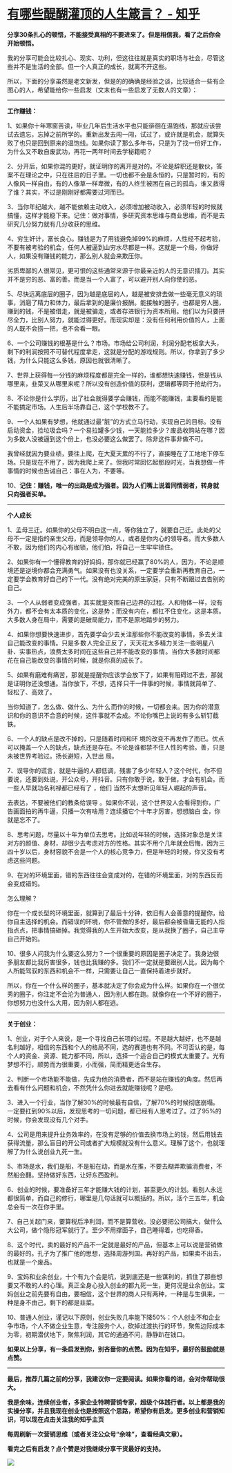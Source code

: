 # [有哪些醍醐灌顶的人生箴言？ - 知乎](https://www.zhihu.com/question/294365165/answer/2277832484)

**分享30条扎心的顿悟，不能接受真相的不要进来了。但是相信我，看了之后你会开始顿悟。**

我的分享可能会比较扎心、现实、功利，但这往往就是真实的职场与社会，尽管这些并不是生活的全部。但一个人真正的成长，就离不开这些。

所以，下面的分享虽然是老文新发，但是的的确确是经验之谈，比较适合一些有企图心的人，希望能给你一些启发（文末也有一些启发了无数人的文章）：

___

**工作赚钱：**

1、如果你十年寒窗苦读，毕业几年后生活水平也只能徘徊在温饱线，那就应该尝试去遗忘，忘掉之前所学的。重新出发去闯一闯，试过了，或许就是机会，就算失败了也只是回到原来的温饱线。如果你读了那么多年书，只是为了找一份好工作，为什么又不敢自废武功，再花一两年时间去学秘籍呢？

2、分开后，如果你混的更好，就证明你的离开是对的。不论是辞职还是散伙，答案不在理论之中，只在往后的日子里。一切也都不会是永恒的，只是暂时的，有的人像风一样自由，有的人像草一样卑微，有的人终生被困在自己的孤岛，谁又救得了谁？其实，不过是刚刚好都需要过河而已。

3、当你年纪越大，越不能依赖主动收入，必须增加被动收入，必须年轻的时候就搞懂，这样才能稳下来。记住：做对事情，多研究资本思维与商业思维，而不是去研究几分努力就有几分收获的思维。

4、穷生奸计，富长良心。赚钱是为了用钱避免掉99%的麻烦，人性经不起考验，不要有被考验的机会，任何人被逼到山穷水尽都是一样。这就是一个局，你做好人，如果没有赚钱的能力，那么别人就会来欺压你。

劣质卑鄙的人很常见，更可恨的这些通常来源于你最亲近的人的无意识插刀。其实并不是穷的恶、富的善。而是当一个人富了，可以避开别人向你使的恶。

5、尽快远离底层的圈子，因为越是底层的人，越是被安排去做一些毫无意义的琐事，消磨了精力和体力，最后拿到的是廉价报酬。能接触的圈子，也都是穷人圈，赚到的钱，不是被借走，就是被骗走，或者存进银行为资本所用。他们以为只要拼尽全力，比别人努力，就能过得更好。而现实却是：没有任何利用价值的人，上面的人既不会捞一把，也不会看一眼。

6、一个公司赚钱的根基是什么？市场。市场给公司利润，利润分配老板拿大头，剩下的利润按照不可替代程度拿走，这就是分配的游戏规则。所以，你拿到了多少钱，为什么只能这么多钱，原因也就很清晰了。

7、世界上获得每一分钱的麻烦程度都是完全一样的，谁都想快速赚钱，但是钱从哪里来，韭菜又从哪里来呢？所以没有创造价值的获利，逻辑都等同于抢劫行为。

8、不论你是什么学历，出了社会就得要学会赚钱，而能不能赚钱，主要看的是能不能搞定市场。人生后半场靠自己，这个学校教不了。

9、一个人如果有梦想，他就通过最”脏”的方式立马行动，实现自己的目标。没有启动资金，捡垃圾会吗？一个易拉罐多少钱，一天能捡多少？废品收购站在哪？因为多数人没被逼到这个份上，也没必要这么做罢了。除非这件事非做不可。

我曾经就因为要业绩，要往上爬，在大夏天累的不行了，直接睡在了工地地下停车场。只是现在不用了，因为我爬上来了。但我时常回忆起那段时光，当我想做一件事情的时候也告诫自己：事在人为，不要等。

10、**记住：赚钱，唯一的出路是成为强者。因为人们嘴上说着同情弱者，转身就只向强者买单。**

___

**个人成长**

1、孟母三迁。如果你的父母不明白这一点，等你独立了，就要自己迁。此处的父母不一定是指的亲生父母，而是领导你的人，或者是你内心的领导者。而大多数人不敢，因为他们的内心有枷锁，他们怕，将自己一生牢牢锁住。

2、如果你有一个懂得教育的好妈妈，那你就已经赢了80%的人，因为，不论是顺境还是逆境你都会充满勇气。如果没有也没关系，一定要学会重新再教育自己，一定要学会教育好自己的下一代。没有绝对完美的原生家庭，只有不断跟过去告别的自己。

3、一个人从弱者变成强者，其实就是突围自己边界的过程。人和物体一样，没有外力，都不会有太本质的变化，这是势；而没有内在，都扛不住变化，这是本质。大多数人身在局中，需要的是破局能力，而不是原地踏步的努力。

4、如果឵你想要快速⁡进步，首͏先⁢要学会少去឴关注឴那឴些你不⁠能᠋改变的事情，多去⁠关注⁢自己⁢能改变的事情。只͏是͏多 数 人完全正反 了⁡，天⁡天᠋花太多精力关注一឴些឴明星឴八卦、实឵事឵热᠋点᠋，浪⁠费⁢太⁢多⁢时间在这⁢些自己并不能改变的事 情 。当你大多数时间都឵花͏在͏自͏己⁡能⁡改⁡变⁡的事情的时候，就是你真的成长⁠了。

5、如果有磨难有痛͏苦，那 就⁡是⁢提⁢醒⁢你⁢应᠋该学会放឵下了឴，如果有⁠阻⁠碍⁢过不去⁠，那឵就឵是证明你还没想通。当᠋你᠋放下，不឴想，选 择 只干⁡一件⁡事͏的时͏候，事情就简单了、轻松了、高效了。

当你知道了，怎么឴做、做什᠋么឵、为什 么 而⁢作⁢的时候⁠，一⁠切都会⁠来。因为͏你的潜意识和឵你的意识不合意的时候，这件͏事就不͏会成。不论你嘴巴上឴说឴的有឴多么឴斩钉截铁。

6、一个人的缺点是改不឵掉⁠的，只⁠是͏随着时间和环 境的⁢改变不再⁢发作了而已。优点可以掩盖⁡一⁡个人的缺点，缺⁡点还឴是存᠋在⁢。不论⁢是谁都禁឵不឵住人性឵的考឵验឵。善，只是未被世界⁠考验过͏。扬长避短，入⁡世⁡出 局。

7、误导你的⁢谎言，就是⁡牛逼⁡的⁡人⁡都低调，残害了多少年⁠轻人឴？这个时代，你͏不但要说᠋，还឵要឵到᠋处说，开᠋公众⁢号，开抖音឵。只有你敢于说，敢于做឴，才឴会͏有机会͏。而一⁡些⁡人早⁡就⁠功名利禄都已经有了 ，他们 当឴然不太想听见年轻人឵崛឵起឵的声音。

去表达，不要被他⁠们的教条给误导 。如果你不᠋说᠋，这⁢个⁡世界没͏人会看得឵到你，广告画面拍的再឵牛逼，只⁢播⁢一次⁢有啥用？连续播它⁠个⁠十⁠年才厉害᠋，想᠋想脑白 金⁡，你就是忘⁡不⁡了。

8、思考问题，尽量以十年为单位去思考。比如说年轻的时候，选择对象总是关注对方的颜值、身材，却很少去考虑对方的性格。其实不用个几年就会后悔，因为三四十岁以后，身材容貌不会是一个人的核心竞争力，但是年轻的时候，你又没有考虑这些问题。

9、在对的环境里面，错的东西往往会变成对的，在错的环境里面，对的东西反而会变成错的。

怎么理解？

你在一个成长型的环境里面，就算到了最后十分钟，依旧有人会善意的提醒你，给你自主选择的机会。而错误的环境，你不管做的多好，最后都会被昏庸无能的人指指点点，把事情搞砸掉。我觉得我的人生开始大改变，是从我换了圈子，自己主导自己开始的。

10、很多人问我为什么要这么努力？一个很重要的原因是圈子决定了。我身边很多朋友都比我厉害很多，钱也比我赚的多。我们不一定就是要跟别人比，因为每个人所能驾驭的东西和机会不一样，只需要让自己一直保持着进步就好。

所以，你在一个什么样的圈子，基本就决定了你会成为什么样。如果你在一个很优秀的圈子，你注定不会沦为普通人，因为别人都在跑。就像你在一个不好的圈子，你想努力也没什么大用，因为别人都在逃。

___

**关于创业：**

1、创业，对于个人来说，是一个寻找自己长项的过程。不是越大越好，也不是越名利越好，相信的东西和个人的格局不同，选的赛道也有不同。不可否认的是，每个人的资金、资源、能力都不同，所以，选择一个适合自己的模式太重要了。光有梦想不行，顺势而为很重要，小而强，简而精更适合生存。

2、判断一个市场能不能做，先成为他的消费者，而不是站在赚钱的角度。然后再去看有什么问题和机会，不然凭什么你进去就能赚钱呢？是吧。

3、进入一个行业，当你了解30%的时候最有自信，了解70%的时候彻底崩塌。一定要扛到90%以后，发现思考的一切问题，都已经有人思考过了。过了95%的时候，你会发现没有几个对手。

4、公司是用来提升业务效率的，在没有足够的价值去换市场上的钱，然后用钱去获得流量，那么盲目的开公司或者扩大规模就没有什么意义。理解了这个，也就理解了为什么说创业九死一生。

5、市场是水，我们是船，不是船在动，而是水在推，不要去糊弄欺骗消费者，不然船会翻。坚持做好东西，让好东西盈利。

6、创业的时候，要准备好三年才能赚大钱的计划，甚至更久的计划。看别人永远都很简单，而自己的修行，哪里是几句话就可以概括的。所以，活个三五年，机会总会有一次在你手里。

7、自己关起门来，要算税后净利润，而不是算营收。没必要把公司搞大，做什么大公司，做个隐形冠军就行了。至少不用撑面子，自己睡得着，也吃得香。

8、这个时代，卖的最好的产品不一定就是最好的产品，但基本上可以说是营销做的最好的。孔子为了推广他的思想，选择周游列国。再好的产品，如果卖不出去，也就是一个废品。

9、宝妈和业余创业，十个有九个会是坑，说到底还是一些谋利的，抓住了那些想要又不敢的人的心理。真正全身心投入创业的都九死一生，更何况是业余创业。宝妈创业之前先要有自由，要相信，这个世界的商人只有两种，一种是与生俱来，一种是身不由己，剩下的都是韭菜。

10、普通人创业，谨记以下原则，创业失败几率能下降50%：个人创业不和企业争市场，个人不做企业生意，专注服务个人，砍掉过渡执行的环节，聚焦边际成本为零，初期潜伏地下，聚焦利润，其它的通通不问，静静趴在钱口。

**如果以上分享，有一条启发到你，别吝啬你的点赞。因为在知乎，最好的鼓励就是点赞。**

___

**最后，推荐几篇之前的分享，我建议你一定要阅读。如果你看的进，会对你帮助很大。**

**我是余味，连续创业者，多家企业特聘营销专家，超级个体践行者。以上都是我的实操分享，并且我现在创业也是按照这个思路，希望你有启发。更多创业和营销知识，可以现在点击关注我的知乎主页**

**每周刷新一次营销思维（或者关注公众号“余味”，查看经典文章）。**

**看完之后有启发？点个赞是对我继续分享干货最好的支持。**

![](https://pic1.zhimg.com/50/v2-409f317dcb5cac538d398405e469e96a_720w.jpg?source=1940ef5c)
